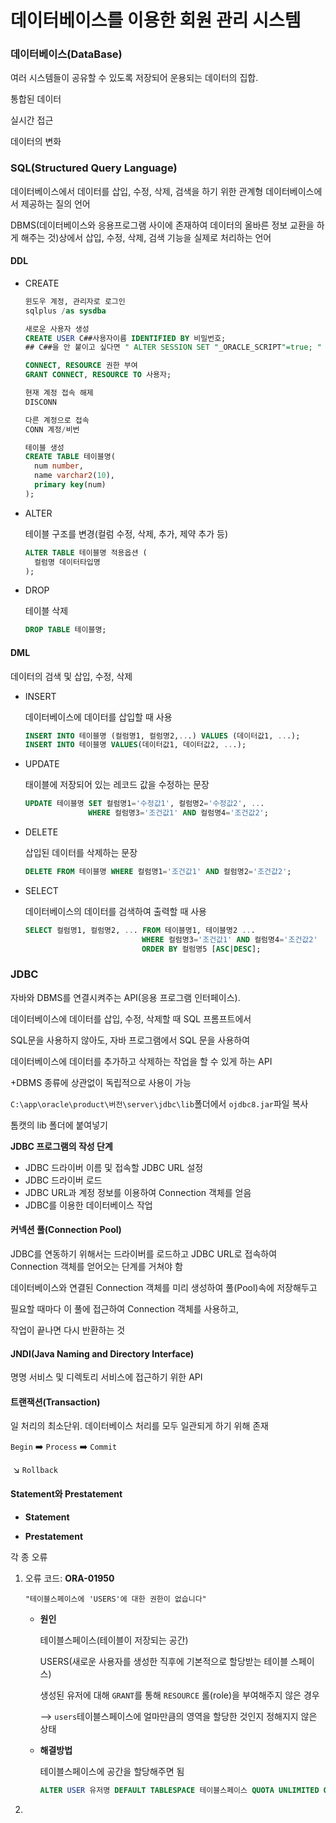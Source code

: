 # 데이터베이스를 이용한 회원 관리 시스템

### 데이터베이스(DataBase)

여러 시스템들이 공유할 수 있도록 저장되어 운용되는 데이터의 집합.

통합된 데이터

실시간 접근

데이터의 변화



### SQL(Structured Query Language)

데이터베이스에서 데이터를 삽입, 수정, 삭제, 검색을 하기 위한 관계형 데이터베이스에서 제공하는 질의 언어

DBMS(데이터베이스와 응용프로그램 사이에 존재하여 데이터의 올바른 정보 교환을 하게 해주는 것)상에서 삽입, 수정, 삭제, 검색 기능을 실제로 처리하는 언어

#### DDL

- CREATE

  ```sql
  윈도우 계정, 관리자로 로그인
  sqlplus /as sysdba
  
  새로운 사용자 생성
  CREATE USER C##사용자이름 IDENTIFIED BY 비밀번호;
  ## C##을 안 붙이고 싶다면 " ALTER SESSION SET "_ORACLE_SCRIPT"=true; "
  
  CONNECT, RESOURCE 권한 부여
  GRANT CONNECT, RESOURCE TO 사용자;
  
  현재 계정 접속 해제
  DISCONN
  
  다른 계정으로 접속
  CONN 계정/비번
  
  테이블 생성
  CREATE TABLE 테이블명(
  	num number,
  	name varchar2(10),
  	primary key(num)
  );
  ```

- ALTER

  테이블 구조를 변경(컬럼 수정, 삭제, 추가, 제약 추가 등)

  ```sql
  ALTER TABLE 테이블명 적용옵션 (
  	컬럼명 데이터타입명
  );
  ```

- DROP

  테이블 삭제

  ```sql
  DROP TABLE 테이블명;
  ```

  

#### DML

데이터의 검색 및 삽입, 수정, 삭제

- INSERT

  데이터베이스에 데이터를 삽입할 때 사용

  ```sql
  INSERT INTO 테이블명 (컬럼명1, 컬럼명2,...) VALUES (데이터값1, ...);
  INSERT INTO 테이블명 VALUES(데이터값1, 데이터값2, ...);
  ```

- UPDATE

  태이블에 저장되어 있는 레코드 값을 수정하는 문장

  ```sql
  UPDATE 테이블명 SET 컬럼명1='수정값1', 컬럼명2='수정값2', ...
  				WHERE 컬럼명3='조건값1' AND 컬럼명4='조건값2';
  ```

- DELETE

  삽입된 데이터를 삭제하는 문장

  ```sql
  DELETE FROM 테이블명 WHERE 컬럼명1='조건값1' AND 컬럼명2='조건값2';
  ```

- SELECT

  데이터베이스의 데이터를 검색하여 출력할 때 사용

  ```sql
  SELECT 컬럼명1, 컬럼명2, ... FROM 테이블명1, 테이블명2 ...
  							WHERE 컬럼명3='조건값1' AND 컬럼명4='조건값2'
  							ORDER BY 컬럼명5 [ASC|DESC];
  ```



### JDBC

자바와 DBMS를 연결시켜주는 API(응용 프로그램 인터페이스).

데이터베이스에 데이터를 삽입, 수정, 삭제할 때 SQL 프롬프트에서

SQL문을 사용하지 않아도, 자바 프로그램에서 SQL 문을 사용하여

데이터베이스에 데이터를 추가하고 삭제하는 작업을 할 수 있게 하는 API

+DBMS 종류에 상관없이 독립적으로 사용이 가능

`C:\app\oracle\product\버전\server\jdbc\lib`폴더에서 `ojdbc8.jar`파일 복사

톰캣의 lib 폴더에 붙여넣기



**JDBC 프로그램의 작성 단계**

- JDBC 드라이버 이름 및 접속할 JDBC URL 설정
- JDBC 드라이버 로드
- JDBC URL과 계정 정보를 이용하여 Connection 객체를 얻음
- JDBC를 이용한 데이터베이스 작업

#### 커넥션 풀(Connection Pool)

JDBC를 연동하기 위해서는 드라이버를 로드하고 JDBC URL로 접속하여 Connection 객체를 얻어오는 단계를 거쳐야 함

데이터베이스와 연결된 Connection 객체를 미리 생성하여 풀(Pool)속에 저장해두고

필요할 때마다 이 풀에 접근하여 Connection 객체를 사용하고,

작업이 끝나면 다시 반환하는 것

#### JNDI(Java Naming and Directory Interface)

명명 서비스 및 디렉토리 서비스에 접근하기 위한 API

#### 트랜잭션(Transaction)

일 처리의 최소단위. 데이터베이스 처리를 모두 일관되게 하기 위해 존재

`Begin` :arrow_right: `Process` :arrow_right: `Commit`

​									:arrow_lower_right: `Rollback`

#### Statement와 Prestatement

- **Statement**

  

- **Prestatement**







각 종 오류

1. 오류 코드: **ORA-01950**

   `"테이블스페이스에 'USERS'에 대한 권한이 없습니다"`

   - **원인**

     테이블스페이스(테이블이 저장되는 공간)

     USERS(새로운 사용자를 생성한 직후에 기본적으로 할당받는 테이블 스페이스)

     생성된 유저에 대해 `GRANT`를 통해 `RESOURCE` 롤(role)을 부여해주지 않은 경우

     --> `users`테이블스페이스에 얼마만큼의 영역을 할당한 것인지 정해지지 않은 상태

   - **해결방법**

     테이블스페이스에 공간을 할당해주면 됨

     ```sql
     ALTER USER 유저명 DEFAULT TABLESPACE 테이블스페이스 QUOTA UNLIMITED ON 테이블스페이스;
     ```

     

   

2. 